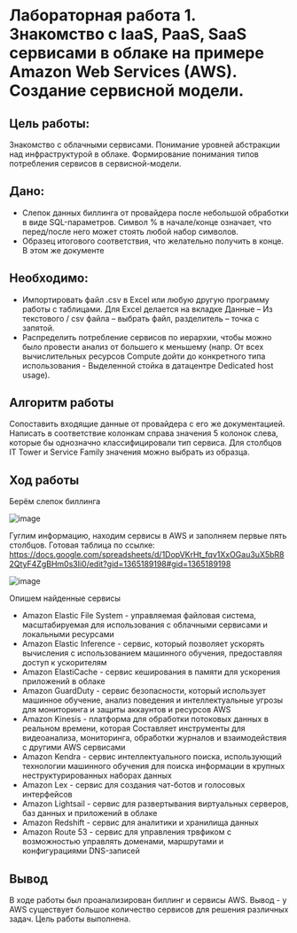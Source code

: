 # Лабораторная работа 1. Знакомство с IaaS, PaaS, SaaS сервисами в облаке на примере Amazon Web Services (AWS). Создание сервисной модели.
## Цель работы:
Знакомство с облачными сервисами. Понимание уровней абстракции над инфраструктурой в облаке. Формирование понимания типов потребления сервисов в сервисной-модели. 
## Дано:
* Слепок данных биллинга от провайдера после небольшой обработки в виде SQL-параметров. Символ % в начале/конце означает, что перед/после него может стоять любой набор символов.
* Образец итогового соответствия, что желательно получить в конце. В этом же документе  
## Необходимо:
* Импортировать файл .csv в Excel или любую другую программу работы с таблицами. Для Excel делается на вкладке Данные – Из текстового / csv файла – выбрать файл, разделитель – точка с запятой.
* Распределить потребление сервисов по иерархии, чтобы можно было провести анализ от большего к меньшему (напр. От всех вычислительных ресурсов Compute дойти до конкретного типа использования - Выделенной стойка в датацентре Dedicated host usage).
## Алгоритм работы
Сопоставить входящие данные от провайдера с его же документацией. Написать в соответствие колонкам справа значения 5 колонок слева, которые бы однозначно классифицировали тип сервиса. Для столбцов IT Tower и Service Family значения можно выбрать из образца.
## Ход работы
Берём слепок биллинга

![image](https://github.com/user-attachments/assets/43daadc4-1647-47c2-a668-aa048f7ee03c)


Гуглим информацию, находим сервисы в AWS и заполняем первые пять столбцов. Готовая таблица по ссылке: https://docs.google.com/spreadsheets/d/1DopVKrHt_fqv1XxOGau3uX5bR82QtyF4ZgBHm0s3Ii0/edit?gid=1365189198#gid=1365189198

![image](https://github.com/user-attachments/assets/d0a2aa7f-c5f8-4399-bb5f-4c3a5771f37c)

Опишем найденные сервисы
* Amazon Elastic File System - управляемая файловая система, масштабируемая для использования с облачными сервисами и локальными ресурсами
* Amazon Elastic Inference - сервис, который позволяет ускорять вычисления с использованием машинного обучения, предоставляя доступ к ускорителям 
* Amazon ElastiCache - сервис кеширования в памяти для ускорения приложений в облаке
* Amazon GuardDuty - сервис безопасности, который использует машинное обучение, анализ поведения и интеллектуальные угрозы для мониторинга и защиты аккаунтов и ресурсов AWS
* Amazon Kinesis - платформа для обработки потоковых данных в реальном времени, которая Составляет инструменты для видеоанализа, мониторинга, обработки журналов и взаимодействия с другими AWS сервисами
* Amazon Kendra - сервис интеллектуального поиска, использующий технологии машинного обучения для поиска информации в крупных неструктурированных наборах данных
* Amazon Lex - сервис для создания чат-ботов и голосовых интерфейсов 
* Amazon Lightsail - сервис для развертывания виртуальных серверов, баз данных и приложений в облаке
* Amazon Redshift - сервис для аналитики и хранилища данных
* Amazon Route 53 - сервис для управления трвфиком с возможностью управлять доменами, маршрутами и конфигурациями DNS-записей

## Вывод
В ходе работы был проанализирован биллинг и сервисы AWS. Вывод - у AWS существует большое количество сервисов для решения различных задач. Цель работы выполнена.

